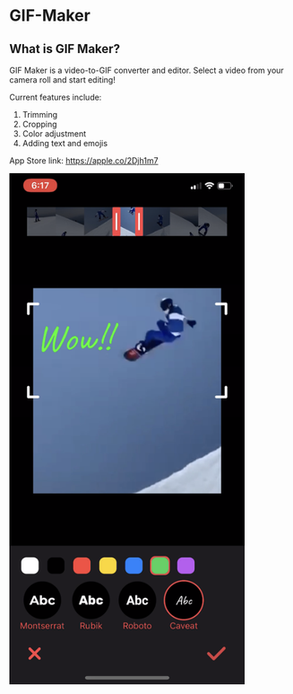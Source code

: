 # GIF-Maker

## What is GIF Maker?

GIF Maker is a video-to-GIF converter and editor. Select a video from your camera roll and start editing!

Current features include:
1. Trimming
2. Cropping
3. Color adjustment
4. Adding text and emojis

App Store link: https://apple.co/2Djh1m7

<img src="./IMG_4090.PNG" alt="preview of app" width="420">
